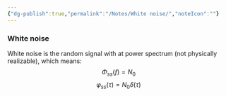 ```yaml
---
{"dg-publish":true,"permalink":"/Notes/White noise/","noteIcon":""}
---
```


### White noise
White noise is the random signal with 
at power spectrum (not physically realizable), which means:
$$\Phi_{ss} (f) = N_0$$
$$\varphi _{ss}(\tau) = N_0 \delta (\tau)$$

